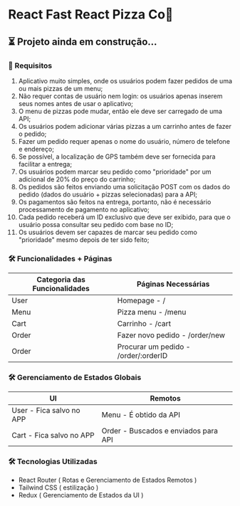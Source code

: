 <h1>React Fast React Pizza Co🍕</h1>
<h2>⏳ Projeto ainda em construção...</h2>
<h3>🎯 Requisitos</h3>
<ol>
    <li>Aplicativo muito simples, onde os usuários podem fazer pedidos de uma ou mais pizzas de um menu;</li>
    <li>Não requer contas de usuário nem login: os usuários apenas inserem seus nomes antes de usar o aplicativo;</li>
    <li>O menu de pizzas pode mudar, então ele deve ser carregado de uma API;</li>
    <li>Os usuários podem adicionar várias pizzas a um carrinho antes de fazer o pedido;</li>
    <li>Fazer um pedido requer apenas o nome do usuário, número de telefone e endereço;</li>
    <li>Se possível, a localização de GPS também deve ser fornecida para facilitar a entrega;</li>
    <li>Os usuários podem marcar seu pedido como "prioridade" por um adicional de 20% do preço do carrinho;</li>
    <li>Os pedidos são feitos enviando uma solicitação POST com os dados do pedido (dados do usuário + pizzas selecionadas) para a API;</li>
    <li>Os pagamentos são feitos na entrega, portanto, não é necessário processamento de pagamento no aplicativo;</li>
    <li>Cada pedido receberá um ID exclusivo que deve ser exibido, para que o usuário possa consultar seu pedido com base no ID;</li>
    <li>Os usuários devem ser capazes de marcar seu pedido como "prioridade" mesmo depois de ter sido feito;</li>
</ol>

<h3>🛠 Funcionalidades + Páginas</h3>

| Categoria das Funcionalidades | Páginas Necessárias                  |
| ----------------------------- | ------------------------------------ |
| User                          | Homepage - /                         |
| Menu                          | Pizza menu - /menu                   |
| Cart                          | Carrinho - /cart                     |
| Order                         | Fazer novo pedido - /order/new       |
| Order                         | Procurar um pedido - /order/:orderID |

<h3>🛠 Gerenciamento de Estados Globais</h3>

| UI                       | Remotos                              |
| ------------------------ | ------------------------------------ |
| User - Fica salvo no APP | Menu - É obtido da API               |
| Cart - Fica salvo no APP | Order - Buscados e enviados para API |

<h3>🛠️ Tecnologias Utilizadas</h3>
<ul>
    <li>React Router ( Rotas e Gerenciamento de Estados Remotos )</li>
    <li>Tailwind CSS ( estilização )</li>
    <li>Redux ( Gerenciamento de Estados da UI )</li>
</ul>
